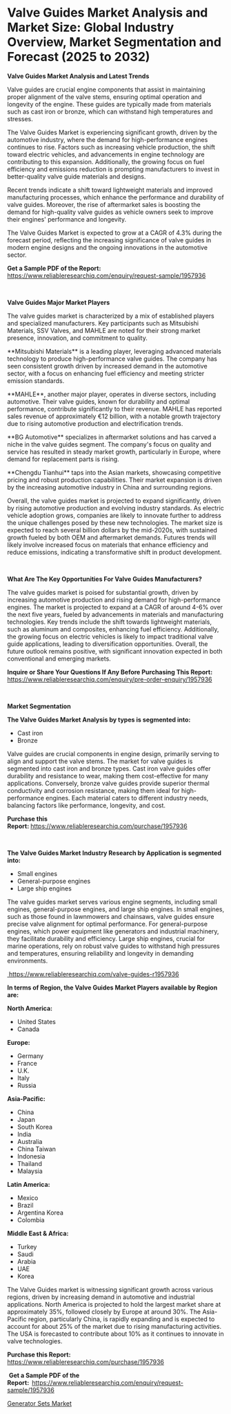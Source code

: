 <p><h1>Valve Guides Market Analysis and Market Size: Global Industry Overview, Market Segmentation and Forecast (2025 to 2032)</h1></p><p><strong>Valve Guides Market Analysis and Latest Trends</strong></p>
<p><p>Valve guides are crucial engine components that assist in maintaining proper alignment of the valve stems, ensuring optimal operation and longevity of the engine. These guides are typically made from materials such as cast iron or bronze, which can withstand high temperatures and stresses. </p><p>The Valve Guides Market is experiencing significant growth, driven by the automotive industry, where the demand for high-performance engines continues to rise. Factors such as increasing vehicle production, the shift toward electric vehicles, and advancements in engine technology are contributing to this expansion. Additionally, the growing focus on fuel efficiency and emissions reduction is prompting manufacturers to invest in better-quality valve guide materials and designs.</p><p>Recent trends indicate a shift toward lightweight materials and improved manufacturing processes, which enhance the performance and durability of valve guides. Moreover, the rise of aftermarket sales is boosting the demand for high-quality valve guides as vehicle owners seek to improve their engines' performance and longevity. </p><p>The Valve Guides Market is expected to grow at a CAGR of 4.3% during the forecast period, reflecting the increasing significance of valve guides in modern engine designs and the ongoing innovations in the automotive sector.</p></p>
<p><strong>Get a Sample PDF of the Report:&nbsp;</strong> <a href="https://www.reliableresearchiq.com/enquiry/request-sample/1957936?utm_campaign=2346&utm_medium=2&utm_source=Github&utm_content=ia&utm_term=17022025&utm_id=valve-guides">https://www.reliableresearchiq.com/enquiry/request-sample/1957936</a></p>
<p>&nbsp;</p>
<p><strong>Valve Guides Major Market Players</strong></p>
<p><p>The valve guides market is characterized by a mix of established players and specialized manufacturers. Key participants such as Mitsubishi Materials, SSV Valves, and MAHLE are noted for their strong market presence, innovation, and commitment to quality.</p><p>**Mitsubishi Materials** is a leading player, leveraging advanced materials technology to produce high-performance valve guides. The company has seen consistent growth driven by increased demand in the automotive sector, with a focus on enhancing fuel efficiency and meeting stricter emission standards.</p><p>**MAHLE**, another major player, operates in diverse sectors, including automotive. Their valve guides, known for durability and optimal performance, contribute significantly to their revenue. MAHLE has reported sales revenue of approximately €12 billion, with a notable growth trajectory due to rising automotive production and electrification trends.</p><p>**BG Automotive** specializes in aftermarket solutions and has carved a niche in the valve guides segment. The company's focus on quality and service has resulted in steady market growth, particularly in Europe, where demand for replacement parts is rising.</p><p>**Chengdu Tianhui** taps into the Asian markets, showcasing competitive pricing and robust production capabilities. Their market expansion is driven by the increasing automotive industry in China and surrounding regions.</p><p>Overall, the valve guides market is projected to expand significantly, driven by rising automotive production and evolving industry standards. As electric vehicle adoption grows, companies are likely to innovate further to address the unique challenges posed by these new technologies. The market size is expected to reach several billion dollars by the mid-2020s, with sustained growth fueled by both OEM and aftermarket demands. Futures trends will likely involve increased focus on materials that enhance efficiency and reduce emissions, indicating a transformative shift in product development.</p></p>
<p>&nbsp;</p>
<p><strong>What Are The Key Opportunities For Valve Guides Manufacturers?</strong></p>
<p><p>The valve guides market is poised for substantial growth, driven by increasing automotive production and rising demand for high-performance engines. The market is projected to expand at a CAGR of around 4-6% over the next five years, fueled by advancements in materials and manufacturing technologies. Key trends include the shift towards lightweight materials, such as aluminum and composites, enhancing fuel efficiency. Additionally, the growing focus on electric vehicles is likely to impact traditional valve guide applications, leading to diversification opportunities. Overall, the future outlook remains positive, with significant innovation expected in both conventional and emerging markets.</p></p>
<p><strong>Inquire or Share Your Questions If Any Before Purchasing This Report:</strong> <a href="https://www.reliableresearchiq.com/enquiry/pre-order-enquiry/1957936?utm_campaign=2346&utm_medium=2&utm_source=Github&utm_content=ia&utm_term=17022025&utm_id=valve-guides">https://www.reliableresearchiq.com/enquiry/pre-order-enquiry/1957936</a></p>
<p>&nbsp;</p>
<p><strong>Market Segmentation</strong></p>
<p><strong>The Valve Guides Market Analysis by types is segmented into:</strong></p>
<p><ul><li>Cast iron</li><li>Bronze</li></ul></p>
<p><p>Valve guides are crucial components in engine design, primarily serving to align and support the valve stems. The market for valve guides is segmented into cast iron and bronze types. Cast iron valve guides offer durability and resistance to wear, making them cost-effective for many applications. Conversely, bronze valve guides provide superior thermal conductivity and corrosion resistance, making them ideal for high-performance engines. Each material caters to different industry needs, balancing factors like performance, longevity, and cost.</p></p>
<p><strong>Purchase this Report:&nbsp;</strong><a href="https://www.reliableresearchiq.com/purchase/1957936?utm_campaign=2346&utm_medium=2&utm_source=Github&utm_content=ia&utm_term=17022025&utm_id=valve-guides">https://www.reliableresearchiq.com/purchase/1957936</a></p>
<p>&nbsp;</p>
<p><strong>The Valve Guides Market Industry Research by Application is segmented into:</strong></p>
<p><ul><li>Small engines</li><li>General-purpose engines</li><li>Large ship engines</li></ul></p>
<p><p>The valve guides market serves various engine segments, including small engines, general-purpose engines, and large ship engines. In small engines, such as those found in lawnmowers and chainsaws, valve guides ensure precise valve alignment for optimal performance. For general-purpose engines, which power equipment like generators and industrial machinery, they facilitate durability and efficiency. Large ship engines, crucial for marine operations, rely on robust valve guides to withstand high pressures and temperatures, ensuring reliability and longevity in demanding environments.</p></p>
<p><a href="https://www.reliableresearchiq.com/valve-guides-r1957936?utm_campaign=2346&utm_medium=2&utm_source=Github&utm_content=ia&utm_term=17022025&utm_id=valve-guides">&nbsp;https://www.reliableresearchiq.com/valve-guides-r1957936</a></p>
<p><strong>In terms of Region, the Valve Guides Market Players available by Region are:</strong></p>
<p>
    <p> <strong> North America: </strong>
        <ul>
            <li>United States</li>
            <li>Canada</li>
        </ul>
        </p> 
    <p> <strong> Europe: </strong>
        <ul>
            <li>Germany</li>
            <li>France</li>
            <li>U.K.</li>
            <li>Italy</li>
            <li>Russia</li>
        </ul>
        </p> 
    <p> <strong> Asia-Pacific: </strong>
        <ul>
            <li>China</li>
            <li>Japan</li>
            <li>South Korea</li>
            <li>India</li>
            <li>Australia</li>
            <li>China Taiwan</li>
            <li>Indonesia</li>
            <li>Thailand</li>
            <li>Malaysia</li>
        </ul>
        </p> 
    <p> <strong> Latin America: </strong>
        <ul>
            <li>Mexico</li>
            <li>Brazil</li>
            <li>Argentina Korea</li>
            <li>Colombia</li>
        </ul>
        </p> 
    <p> <strong> Middle East & Africa: </strong>
        <ul>
            <li>Turkey</li>
            <li>Saudi</li>
            <li>Arabia</li>
            <li>UAE</li>
            <li>Korea</li>
        </ul>
    </p>
    </p>
<p><p>The Valve Guides market is witnessing significant growth across various regions, driven by increasing demand in automotive and industrial applications. North America is projected to hold the largest market share at approximately 35%, followed closely by Europe at around 30%. The Asia-Pacific region, particularly China, is rapidly expanding and is expected to account for about 25% of the market due to rising manufacturing activities. The USA is forecasted to contribute about 10% as it continues to innovate in valve technologies.</p></p>
<p><strong>Purchase this Report: </strong><a href="https://www.reliableresearchiq.com/purchase/1957936?utm_campaign=2346&utm_medium=2&utm_source=Github&utm_content=ia&utm_term=17022025&utm_id=valve-guides">https://www.reliableresearchiq.com/purchase/1957936</a></p>
<p>&nbsp;<strong>Get a Sample PDF of the Report:&nbsp;&nbsp;</strong><a href="https://www.reliableresearchiq.com/enquiry/request-sample/1957936?utm_campaign=2346&utm_medium=2&utm_source=Github&utm_content=ia&utm_term=17022025&utm_id=valve-guides">https://www.reliableresearchiq.com/enquiry/request-sample/1957936</a></p>
<p><strong></strong></p>
<p><p><a href="https://github.com/tanekacalderon743/Market-Research-Report-List-1/blob/main/generator-sets-market.md?utm_campaign=2346&utm_medium=2&utm_source=Github&utm_content=ia&utm_term=17022025&utm_id=valve-guides">Generator Sets Market</a></p></p>